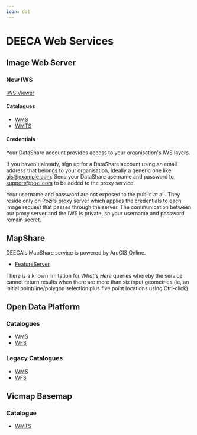 ```yaml
---
icon: dot
---
```


# DEECA Web Services

## Image Web Server

### New IWS

[IWS Viewer](https://iws.maps.vic.gov.au/erdas-iws/viewer/index.html)

#### Catalogues

- [WMS](https://iws.maps.vic.gov.au/erdas-iws/ogc/wms/RDP?SERVICE=WMS&REQUEST=GetCapabilities)
- [WMTS](https://iws.maps.vic.gov.au/erdas-iws/ogc/wmts/RDP?SERVICE=WMTS&REQUEST=GetCapabilities)

#### Credentials

Your DataShare account provides access to your organisation's IWS layers.

If you haven't already, sign up for a DataShare account using an email address that belongs to your organisation, ideally a generic one like gis@example.com. Send your DataShare username and password to support@pozi.com to be added to the proxy service.

​Your username and password are not exposed to the public at all. They reside only on Pozi's proxy server which applies the credentials to each image request that passes through the server. The communication between our proxy server and the IWS is private, so your username and password remain secret.

## MapShare

DEECA's MapShare service is powered by ArcGIS Online.

- [FeatureServer](https://enterprise.mapshare.vic.gov.au/server/rest/services)

There is a known limitation for *What's Here* queries whereby the service cannot return results when there are more than six input geometries (ie, an initial point/line/polygon selection plus five point locations using Ctrl-click).

## Open Data Platform

### Catalogues

- [WMS](https://opendata.maps.vic.gov.au/geoserver/wms?SERVICE=WMS&REQUEST=GetCapabilities)
- [WFS](https://opendata.maps.vic.gov.au/geoserver/wfs?SERVICE=WFS&REQUEST=GetCapabilities)

### Legacy Catalogues

- [WMS](https://services.land.vic.gov.au/catalogue/publicproxy/guest/dv_geoserver/wms?SERVICE=WMS&REQUEST=GetCapabilities)
- [WFS](https://services.land.vic.gov.au/catalogue/publicproxy/guest/dv_geoserver/wfs?SERVICE=WFS&REQUEST=GetCapabilities)

## Vicmap Basemap

### Catalogue

- [WMTS](https://base.maps.vic.gov.au/service?SERVICE=WMTS&REQUEST=Getcapabilities)
